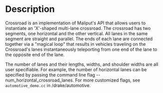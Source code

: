 # Description

Crossroad is an implementation of Maliput's API that allows users to instantiate
an 'X'-shaped multi-lane crossroad. The crossroad has two segments, one 
horizontal and the other vertical. All lanes in the same segment are straight 
and parallel. The ends of each lane are connected together via a "magical
loop" that results in vehicles traveling on the Crossroad's lanes 
instantaneously teleporting from one end of the lane to the opposite end of the 
lane.

The number of lanes and their lengths, widths, and shoulder widths are all user
specifiable. For example, the number of horizontal lanes can be specified by 
passing the command line flag --num_horizontal_crossroad_lanes. For more 
customized flags, see `automotive_demo.cc` in /drake/automotive.
